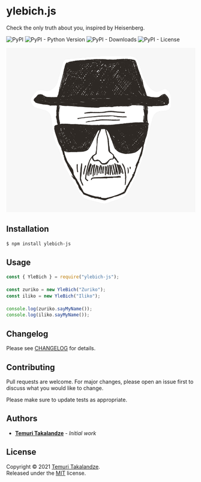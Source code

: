 # ylebich.js

Check the only truth about you, inspired by Heisenberg.

![PyPI](https://img.shields.io/pypi/v/vaccination)
![PyPI - Python Version](https://img.shields.io/pypi/pyversions/vaccination)
![PyPI - Downloads](https://img.shields.io/pypi/dm/vaccination)
![PyPI - License](https://img.shields.io/pypi/l/vaccination)

![Heisenberg](./.github/assets/heisenberg.png)

## Installation
```bash
$ npm install ylebich-js
```

## Usage

```js
const { YleBich } = require("ylebich-js");

const zuriko = new YleBich("Zuriko");
const iliko = new YleBich("Iliko");

console.log(zuriko.sayMyName());
console.log(iliko.sayMyName());
```

## Changelog

Please see [CHANGELOG](CHANGELOG.md) for details.

## Contributing

Pull requests are welcome. For major changes, please open an issue first to discuss what you would like to change.

Please make sure to update tests as appropriate.

## Authors

- [**Temuri Takalandze**](https://abgeo.dev) - *Initial work*

## License

Copyright © 2021 [Temuri Takalandze](https://abgeo.dev).  
Released under the [MIT](LICENSE) license.

